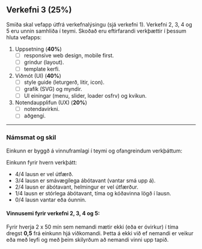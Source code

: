 ## Verkefni 3 (25%) 
Smíða skal vefapp útfrá verkefnalýsingu (sjá verkefni 1). Verkefni 2, 3, 4 og 5 eru unnin samhliða í teymi.
Skoðað eru eftirfarandi verkþættir í þessum hluta vefapps:

1. Uppsetning (**40%**)
    - [ ] responsive web design, mobile first.
    - [ ] grindur (layout).
    - [ ] template kerfi.
1. Viðmót (UI) (**40%**)
    - [ ] style guide (leturgerð, litir, icon).
    - [ ] grafík (SVG) og myndir.
    - [ ] UI einingar (menu, slider, loader osfrv) og kvikun.
1. Notendaupplifun (UX) (**20%**)
    - [ ] notendavirkni.
    - [ ] aðgengi.

   <!-- - [ ] prófanir í mismunandi vöfrum og tæki (sími, spjaldtölva, tölva). -->
   
---

### Námsmat og skil
Einkunn er byggð á vinnuframlagi í teymi og ofangreindum verkþáttum:

Einkunn fyrir hvern verkþátt:
- 4/4 lausn er vel útfærð.
- 3/4 lausn er smávægilega ábótavant (vantar smá upp á).
- 2/4 lausn er ábótavant, helmingur er vel útfærður.
- 1/4 lausn er stórlega ábótavant, tíma og kóðavinna lögð í lausn.
- 0/4 lausn vantar eða óunnin.

#### Vinnusemi fyrir verkefni 2, 3, 4 og 5:
Fyrir hverja 2 x 50 mín sem nemandi mætir ekki (eða er óvirkur) í tíma dregst **0,5** frá einkunn hjá viðkomandi. Þetta á ekki við ef nemandi er veikur eða með leyfi og með þeim skilyrðum að nemandi vinni upp tapið.

